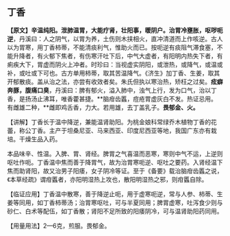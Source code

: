 ## **丁香**

**【原文】辛温纯阳。泄肺温胃，大能疗肾，壮阳事，暖阴户。治胃冷壅胀，呕哕呃逆**，丹溪曰：人之阴气，以胃为养，土伤则木挟相火，直冲清道而上作咳逆。古人以为胃寒，用丁香柿蒂，不能清痰利气，惟助火而已。按呃逆有痰阻气滞食塞，不能升降者，有火郁下焦者，有伤寒汗吐下后，中气大虚者，有阳明内热失下者，有痢疾大下，胃虚而阴火上冲者。时珍曰：当视虚实阴阳，或泄热，或降气，或温或补，或吐或下可也。古方单用柿蒂，取其苦温降气。《济生》加丁香、生姜，取其开郁散痰。盖从治之法，亦尝有收效者矣。朱氏但执以寒治热，矫枉之过矣。**痃癖奔豚，腹痛口臭**，丹溪曰：脾有郁火，溢入肺中，浊气上行，发为口气，治以丁香，是扬汤止沸耳，唯香藿甚捷。**脑疳齿䘌，痘疮胃虚灰白不发。热证忌用。有雌雄二种，**雌即鸡舌香，力大。若用雄，去丁盖乳子。**畏郁金、火。**

【讲解】丁香长于温中降逆，兼能温肾助阳。为桃金娘科常绿乔木植物丁香的花蕾，称公丁香。主产于坦桑尼亚、马来西亚、印度尼西亚等地，我国广东亦有栽培。干燥生品入药。

本品味辛、性温。入脾、胃、肾经。脾胃之气喜温而恶寒，寒则中气不运，上逆则呕吐作呃。丁香温中焦而善于降胃气，故为治胃寒呃逆、呕吐之要药。入肾经温下焦而助肾阳，故又治男子阳痿，女子阴冷等证。至于《备要》载治脑疳齿䘌之说，《本草经疏》谓疳䘌者，亦阳明湿热上攻也，散阳明湿热之邪，则疳䘌自除。

【临证应用】丁香温中散寒，善于降逆止呃，用于虚寒呃逆，常与人参、柿蒂、生姜等同用，如丁香柿蒂汤；治胃寒呕吐，可与半夏同用；脾胃虚寒，吐泻食少则与砂仁、白术等配伍，如丁香散；肾阳不足所致的阳痿阴冷，可与温肾助阳药同用。

【用量用法】2—6克，煎服。畏郁金。
